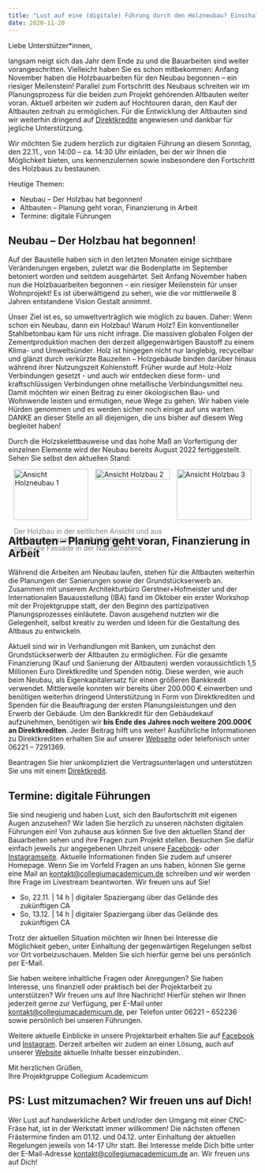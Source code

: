 ```yaml
---
title: "Lust auf eine (digitale) Führung durch den Holzneubau? Einschalten am Sonntag, 22.11. 14:00 Uhr!"
date: 2020-11-20
---
```


Liebe Unterstützer\*innen,

langsam neigt sich das Jahr dem Ende zu und die Bauarbeiten sind weiter
vorangeschritten. Vielleicht haben Sie es schon mitbekommen: Anfang November
haben die Holzbauarbeiten für den Neubau begonnen – ein riesiger Meilenstein!
Parallel zum Fortschritt des Neubaus schreiten wir im Planungsprozess für die
beiden zum Projekt gehörenden Altbauten weiter voran. Aktuell arbeiten wir zudem
auf Hochtouren daran, den Kauf der Altbauten zeitnah zu ermöglichen. Für die
Entwicklung der Altbauten sind wir weiterhin dringend auf
[Direktkredite](https://collegiumacademicum.de/direktkredit-geben/) angewiesen
und dankbar für jegliche Unterstützung.

Wir möchten Sie zudem herzlich zur digitalen Führung an diesem Sonntag, den
22.11., von 14:00 – ca. 14:30 Uhr einladen, bei der wir Ihnen die Möglichkeit
bieten, uns kennenzulernen sowie insbesondere den Fortschritt des Holzbaus zu
bestaunen.

Heutige Themen:
- Neubau – Der Holzbau hat begonnen! 
- Altbauten – Planung geht voran, Finanzierung in Arbeit
- Termine: digitale Führungen

## Neubau – Der Holzbau hat begonnen!

Auf der Baustelle haben sich in den letzten Monaten einige sichtbare
Veränderungen ergeben, zuletzt war die Bodenplatte im September betoniert worden
und seitdem ausgehärtet. Seit Anfang November haben nun die Holzbauarbeiten
begonnen – ein riesiger Meilenstein für unser Wohnprojekt! Es ist überwältigend
zu sehen, wie die vor mittlerweile 8 Jahren entstandene Vision Gestalt annimmt.

Unser Ziel ist es, so umweltverträglich wie möglich zu bauen. Daher: Wenn schon
ein Neubau, dann ein Holzbau! Warum Holz? Ein konventioneller Stahlbetonbau kam
für uns nicht infrage. Die massiven globalen Folgen der Zementproduktion machen
den derzeit allgegenwärtigen Baustoff zu einem Klima- und Umweltsünder. Holz ist
hingegen nicht nur langlebig, recycelbar und glänzt durch verkürzte Bauzeiten –
Holzgebäude binden darüber hinaus während ihrer Nutzungszeit Kohlenstoff. Früher
wurde auf Holz-Holz Verbindungen gesetzt - und auch wir entdecken diese form-
und kraftschlüssigen Verbindungen ohne metallische Verbindungsmittel neu. Damit
möchten wir einen Beitrag zu einer ökologischen Bau- und Wohnwende leisten und
ermutigen, neue Wege zu gehen. Wir haben viele Hürden genommen und es werden
sicher noch einige auf uns warten. DANKE an dieser Stelle an all diejenigen, die
uns bisher auf diesem Weg begleitet haben!

Durch die Holzskelettbauweise und das hohe Maß an Vorfertigung der einzelnen
Elemente wird der Neubau bereits August 2022 fertiggestellt. Sehen Sie selbst den
aktuellen Stand:

<div style="display:flex; justify-content:center;">
	<div style="margin-right: 1em; flex-basis:30%;">
	<img src="/newsletter/holzbau_1.jpg" alt="Ansicht Holzneubau 1" title="Ansicht Holzneubau 1" width="100%" />
	<p style="margin-bottom: 0; color: gray; width:200%">Der Holzbau in der seitlichen Ansicht und aus der Vogelperspektive (&#169; Uli Hillenbrand), sowie die Fassade in der Nahaufnahme. </p>
	</div>
	<div style="margin-right: 1em; flex-basis:30%; height:90%">
		<img src="/newsletter/holzbau_2.jpg" alt="Ansicht Holzbau 2" title="Ansicht Holzbau 2" width="100%" />
	</div>
    <div style="flex-basis:30%;">
		<img src="/newsletter/holzbau_3.jpg" alt="Ansicht Holzbau 3" title="Ansicht Holzbau 3" width="100%" />
	</div>
</div>

## Altbauten – Planung geht voran, Finanzierung in Arbeit

Während die Arbeiten am Neubau laufen, stehen für die Altbauten weiterhin die
Planungen der Sanierungen sowie der Grundstückserwerb an. Zusammen mit unserem
Architekturbüro Gerstner+Hofmeister und der Internationalen Bauausstellung (IBA)
fand im Oktober ein erster Workshop mit der Projektgruppe statt, der den Beginn
des partizipativen Planungsprozesses einläutete. Davon ausgehend nutzten wir die
Gelegenheit, selbst kreativ zu werden und Ideen für die Gestaltung des Altbaus
zu entwickeln.

Aktuell sind wir in Verhandlungen mit Banken, um zunächst den Grundstückserwerb
der Altbauten zu ermöglichen. Für die gesamte Finanzierung (Kauf und Sanierung
der Altbauten) werden voraussichtlich 1,5 Millionen Euro Direktkredite und
Spenden nötig. Diese werden, wie auch beim Neubau, als Eigenkapitalersatz für
einen größeren Bankkredit verwendet. Mittlerweile konnten wir bereits über
200.000 € einwerben und benötigen weiterhin dringend Unterstützung in Form von
Direktkrediten und Spenden für die Beauftragung der ersten Planungsleistungen
und den Erwerb der Gebäude. Um den Bankkredit für den Gebäudekauf aufzunehmen,
benötigen wir **bis Ende des Jahres noch weitere 200.000€ an Direktkrediten**.
Jeder Beitrag hilft uns weiter! Ausführliche Informationen zu Direktkrediten
erhalten Sie auf unserer [Webseite](https://collegiumacademicum.de/) oder
telefonisch unter 06221 – 7291369.

Beantragen Sie hier unkompliziert die Vertragsunterlagen und unterstützen Sie
uns mit einem [Direktkredit](https://collegiumacademicum.de/direktkredit-geben/). 

## Termine: digitale Führungen 

Sie sind neugierig und haben Lust, sich den Baufortschritt mit eigenen Augen
anzusehen? Wir laden Sie herzlich zu unseren nächsten digitalen Führungen ein!
Von zuhause aus können Sie live den aktuellen Stand der Bauarbeiten sehen und
ihre Fragen zum Projekt stellen. Besuchen Sie dafür einfach jeweils zur
angegebenen Uhrzeit unsere
[Facebook](https://www.facebook.com/CollegiumAcademicum/)- oder
[Instagramseite](https://www.instagram.com/collegiumacademicum/). Aktuelle
Informationen finden Sie zudem auf unserer Homepage. Wenn Sie im Vorfeld Fragen
an uns haben, können Sie gerne eine Mail an kontakt@collegiumacademicum.de
schreiben und wir werden Ihre Frage im Livestream beantworten. Wir freuen uns
auf Sie!

- So, 22.11. | 14 h | digitaler Spaziergang über das Gelände des zukünftigen CA 
- So, 13.12. | 14 h | digitaler Spaziergang über das Gelände des zukünftigen CA

Trotz der aktuellen Situation möchten wir Ihnen bei Interesse die Möglichkeit
geben, unter Einhaltung der gegenwärtigen Regelungen selbst vor Ort
vorbeizuschauen. Melden Sie sich hierfür gerne bei uns persönlich per E-Mail.

Sie haben weitere inhaltliche Fragen oder Anregungen? Sie haben Interesse, uns
finanziell oder praktisch bei der Projektarbeit zu unterstützen? Wir freuen uns
auf Ihre Nachricht! Hierfür stehen wir Ihnen jederzeit gerne zur Verfügung, per
E-Mail unter
[kontakt@collegiumacademicum.de](mailto:kontakt@collegiumacademicum.de), per
Telefon unter 06221 – 652236 sowie persönlich bei unseren Führungen.

Weitere aktuelle Einblicke in unsere Projektarbeit erhalten Sie auf
[Facebook](https://www.facebook.com/CollegiumAcademicum/) und
[Instagram](https://www.instagram.com/collegiumacademicum/). Derzeit arbeiten
wir zudem an einer Lösung, auch auf unserer
[Website](https://collegiumacademicum.de/) aktuelle Inhalte besser einzubinden.


Mit herzlichen Grüßen,  
Ihre Projektgruppe Collegium Academicum

## PS: Lust mitzumachen? Wir freuen uns auf Dich!

Wer Lust auf handwerkliche Arbeit und/oder den Umgang mit einer CNC-Fräse hat,
ist in der Werkstatt immer willkommen! Die nächsten offenen Frästermine finden
am 01.12. und 04.12. unter Einhaltung der aktuellen Regelungen jeweils von 14-17
Uhr statt. Bei Interesse melde Dich bitte unter der E-Mail-Adresse
kontakt@collegiumacademicum.de an. Wir freuen uns auf Dich!
